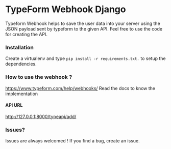 # TypeForm Webhook Django

Typeform Webhook helps to save the user data into your server using the JSON payload sent by typeform to the given API. Feel free to use the code for creating the API.

### Installation
Create a virtualenv and type `pip install -r requirements.txt.` to setup the dependencies.

### How to use the webhook ?
https://www.typeform.com/help/webhooks/
Read the docs to know the implementation

#### API URL
http://127.0.0.1:8000/typeapi/add/

### Issues?
Issues are always welcomed ! If you find a bug, create an issue. 
